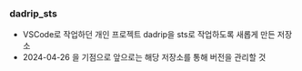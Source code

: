 ### dadrip_sts

- VSCode로 작업하던 개인 프로젝트 dadrip을 sts로 작업하도록 새롭게 만든 저장소
- 2024-04-26 을 기점으로 앞으로는 해당 저장소를 통해 버전을 관리할 것

